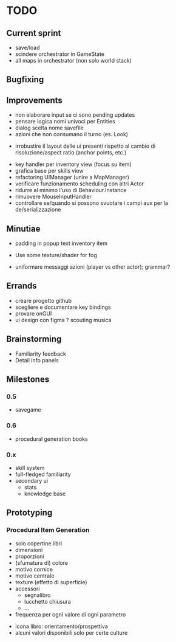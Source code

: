# TODO

## Current sprint
- save/load
- scindere orchestrator in GameState
- all maps in orchestrator (non solo world stack)

## Bugfixing


## Improvements
- non elaborare input se ci sono pending updates
- pensare logica nomi univoci per Entities
- dialog scelta nome savefile
- azioni che non consumano il turno (es. Look)
+ irrobustire il layout delle ui presenti rispetto al cambio di risoluzione/aspect ratio (anchor points, etc.)
- key handler per inventory view (focus su item)
- grafica base per skills view
- refactoring UIManager (unire a MapManager)
- verificare funzionamento scheduling con altri Actor
- ridurre al minimo l'uso di Behaviour.Instance
- rimuovere MouseInputHandler
- controllare se/quando si possono svuotare i campi aux per la de/serializzazione

## Minutiae
- padding in popup text inventory item
+ Use some texture/shader for fog
- uniformare messaggi azioni (player vs other actor); grammar?

## Errands
- creare progetto github
- scegliere e documentare key bindings
- provare onGUI
- ui design con figma
? scouting musica

## Brainstorming
- Familiarity feedback
- Detail info panels



## Milestones


### 0.5
- savegame


### 0.6
- procedural generation books


### 0.x
- skill system
- full-fledged familiarity
- secondary ui
	- stats
	- knowledge base



## Prototyping
### Procedural Item Generation
- solo copertine libri
- dimensioni
- proporzioni
- (sfumatura di) colore
- motivo cornice
- motivo centrale
- texture (effetto di superficie)
- accessori
	- segnalibro
	- lucchetto chiusura
	- ...
- frequenza per ogni valore di ogni parametro

+ icona libro: orientamento/prospettiva
+ alcuni valori disponibili solo per certe culture


